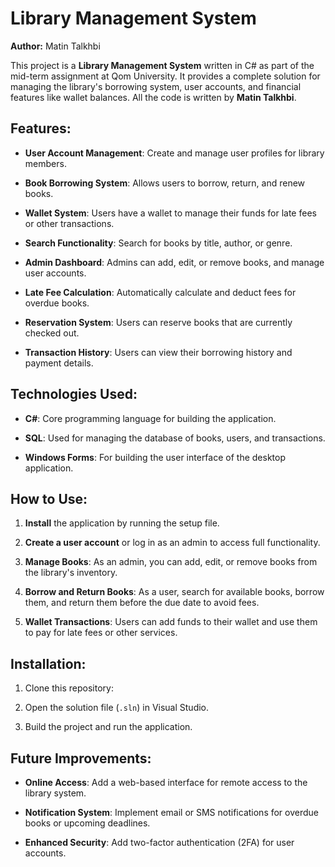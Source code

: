 # Library Management System

  

**Author:** Matin Talkhbi

  

This project is a **Library Management System** written in C# as part of the mid-term assignment at Qom University. It provides a complete solution for managing the library's borrowing system, user accounts, and financial features like wallet balances. All the code is written by **Matin Talkhbi**.

  

## Features:

- **User Account Management**: Create and manage user profiles for library members.

- **Book Borrowing System**: Allows users to borrow, return, and renew books.

- **Wallet System**: Users have a wallet to manage their funds for late fees or other transactions.

- **Search Functionality**: Search for books by title, author, or genre.

- **Admin Dashboard**: Admins can add, edit, or remove books, and manage user accounts.

- **Late Fee Calculation**: Automatically calculate and deduct fees for overdue books.

- **Reservation System**: Users can reserve books that are currently checked out.

- **Transaction History**: Users can view their borrowing history and payment details.

  

## Technologies Used:

- **C#**: Core programming language for building the application.

- **SQL**: Used for managing the database of books, users, and transactions.

- **Windows Forms**: For building the user interface of the desktop application.

  

## How to Use:

1. **Install** the application by running the setup file.

2. **Create a user account** or log in as an admin to access full functionality.

3. **Manage Books**: As an admin, you can add, edit, or remove books from the library's inventory.

4. **Borrow and Return Books**: As a user, search for available books, borrow them, and return them before the due date to avoid fees.

5. **Wallet Transactions**: Users can add funds to their wallet and use them to pay for late fees or other services.

  

## Installation:

1. Clone this repository:

2. Open the solution file (`.sln`) in Visual Studio.

3. Build the project and run the application.

  

## Future Improvements:

- **Online Access**: Add a web-based interface for remote access to the library system.

- **Notification System**: Implement email or SMS notifications for overdue books or upcoming deadlines.

- **Enhanced Security**: Add two-factor authentication (2FA) for user accounts.

  
